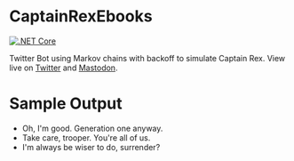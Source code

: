 # CaptainRexEbooks
[![.NET Core](https://github.com/brickman1444/CaptainRexEbooks/actions/workflows/dotnetcore.yml/badge.svg)](https://github.com/brickman1444/CaptainRexEbooks/actions/workflows/dotnetcore.yml)

Twitter Bot using Markov chains with backoff to simulate Captain Rex. View live on [Twitter](https://twitter.com/Clone_ebooks) and [Mastodon](https://botsin.space/@clone_ebooks).

# Sample Output

* Oh, I'm good. Generation one anyway.
* Take care, trooper. You're all of us.
* I'm always be wiser to do, surrender?
